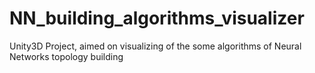 # NN_building_algorithms_visualizer
Unity3D Project, aimed on visualizing of the some algorithms of Neural Networks topology building
